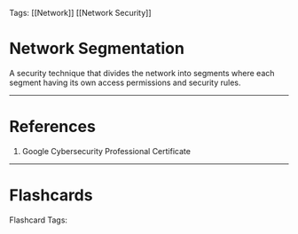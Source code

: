 Tags: [[Network]] [[Network Security]]
# Network Segmentation

A security technique that divides the network into segments where each segment having its own access permissions and security rules.

---
# References

1. Google Cybersecurity Professional Certificate

---
# Flashcards

Flashcard Tags: 